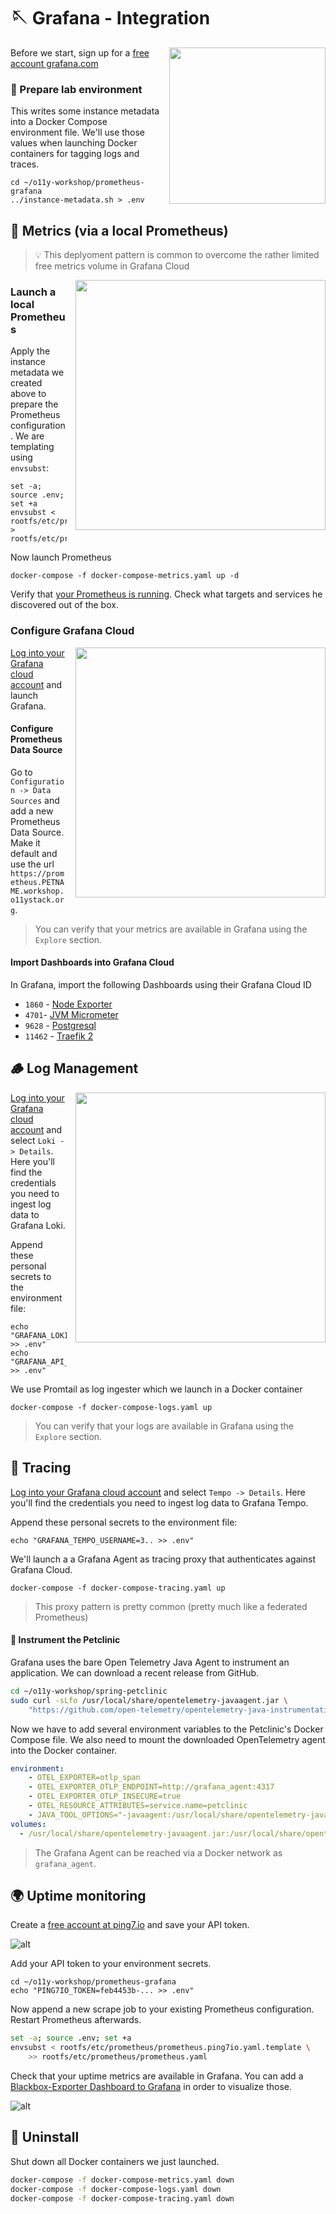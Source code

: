 # 🪡 Grafana - Integration

<img src="../images/grafana-signup-01.jpg" width="250" style="float: right; margin-left: 1em;">

Before we start, sign up for a [free account grafana.com](https://grafana.com/auth/sign-up/create-user?pg=hp&plcmt=hero-btn1&cta=create-free-account)

### 🔬 Prepare lab environment

This writes some instance metadata into a Docker Compose environment
file. We'll use those values when launching Docker containers for tagging
logs and traces.

```
cd ~/o11y-workshop/prometheus-grafana
../instance-metadata.sh > .env
```

## 📖 Metrics (via a local Prometheus)

> 💡 This deplyoment pattern is common to overcome the rather limited
> free metrics volume in Grafana Cloud

<img src="../images/grafana-configure-prometheus.jpg" width="400" style="float: right; margin-left: 1em;">

### Launch a local Prometheus

Apply the instance metadata we created above to prepare the
Prometheus configuration. We are templating using `envsubst`:

```
set -a; source .env; set +a
envsubst < rootfs/etc/prometheus/prometheus.yaml.template > rootfs/etc/prometheus/prometheus.yaml
```

Now launch Prometheus

```
docker-compose -f docker-compose-metrics.yaml up -d
```

Verify that [your Prometheus is running](https://prometheus.PETNAME.workshop.o11ystack.org/). Check what targets and services
he discovered out of the box.

### Configure Grafana Cloud

<img src="../images/grafana-node-exporter-dashboard.jpg" width="400" style="float: right; margin-left: 1em;">

[Log into your Grafana cloud account](https://grafana.com/auth/sign-in)
and launch Grafana.

#### Configure Prometheus Data Source


Go to `Configuration -> Data Sources` and add a new Prometheus Data Source.
Make it default and use the url `https://prometheus.PETNAME.workshop.o11ystack.org`.

> You can verify that your metrics are available in Grafana using the `Explore` section.

#### Import Dashboards into Grafana Cloud


In Grafana, import the following Dashboards using their Grafana Cloud ID

* `1860` - [Node Exporter](https://grafana.com/grafana/dashboards/1860-node-exporter-full/)
* `4701`- [JVM Micrometer](https://grafana.com/grafana/dashboards/4701-jvm-micrometer/)
* `9628` - [Postgresql](https://grafana.com/grafana/dashboards/9628-postgresql-database/)
* `11462` - [Traefik 2](https://grafana.com/grafana/dashboards/11462-traefik-2/)


## 🪵 Log Management

<img src="../images/grafana-loki-01.jpg" width="400" style="float: right; margin-left: 1em;">

[Log into your Grafana cloud account](https://grafana.com/auth/sign-in)
and select `Loki -> Details`. Here you'll find the credentials you need
to ingest log data to Grafana Loki.

Append these personal secrets to the environment file:

```
echo "GRAFANA_LOKI_USERNAME=32.. >> .env"
echo "GRAFANA_API_KEY=eyJrIjoi.. >> .env"
```

We use Promtail as log ingester which we launch in a Docker container

```
docker-compose -f docker-compose-logs.yaml up
```

> You can verify that your logs are available in Grafana using the `Explore` section.

## 🥷 Tracing

[Log into your Grafana cloud account](https://grafana.com/auth/sign-in)
and select `Tempo -> Details`. Here you'll find the credentials you need
to ingest log data to Grafana Tempo.

Append these personal secrets to the environment file:

```
echo "GRAFANA_TEMPO_USERNAME=3.. >> .env"
```

We'll launch a a Grafana Agent as tracing proxy that authenticates against Grafana
Cloud.

```
docker-compose -f docker-compose-tracing.yaml up
```

> This proxy pattern is pretty common (pretty much like a federated Prometheus)

#### 🐾 Instrument the Petclinic

Grafana uses the bare Open Telemetry Java Agent to instrument an application.
We can download a recent release from GitHub.

```bash
cd ~/o11y-workshop/spring-petclinic
sudo curl -sLfo /usr/local/share/opentelemetry-javaagent.jar \
    "https://github.com/open-telemetry/opentelemetry-java-instrumentation/releases/download/v1.19.2/opentelemetry-javaagent.jar"
```

Now we have to add several environment variables to the Petclinic's Docker Compose
file. We also need to mount the downloaded OpenTelemetry agent into the Docker
container.

```yaml
environment:
    - OTEL_EXPORTER=otlp_span
    - OTEL_EXPORTER_OTLP_ENDPOINT=http://grafana_agent:4317
    - OTEL_EXPORTER_OTLP_INSECURE=true
    - OTEL_RESOURCE_ATTRIBUTES=service.name=petclinic
    - JAVA_TOOL_OPTIONS="-javaagent:/usr/local/share/opentelemetry-javaagent.jar"
volumes:
  - /usr/local/share/opentelemetry-javaagent.jar:/usr/local/share/opentelemetry-javaagent.jar
```

> The Grafana Agent can be reached via a Docker network as `grafana_agent`.

## 🌍 Uptime monitoring

Create a [free account at ping7.io](https://ping7.io/login) and save
your API token.

![alt](../images/grafana-ping7.png)

Add your API token to your environment secrets.

```
cd ~/o11y-workshop/prometheus-grafana
echo "PING7IO_TOKEN=feb4453b-... >> .env"
```

Now append a new scrape job to your existing Prometheus configuration.
Restart Prometheus afterwards.

```bash
set -a; source .env; set +a
envsubst < rootfs/etc/prometheus/prometheus.ping7io.yaml.template \
    >> rootfs/etc/prometheus/prometheus.yaml
```

Check that your uptime metrics are available in Grafana. You
can add a [Blackbox-Exporter Dashboard to Grafana](https://github.com/ping7io/examples/blob/main/dashboards/blackbox-exporter-ping7.io.json)
in order to visualize those.

![alt](../images/grafana-ping7-dashboard.png)

## 🚮 Uninstall

Shut down all Docker containers we just launched.

```bash
docker-compose -f docker-compose-metrics.yaml down
docker-compose -f docker-compose-logs.yaml down
docker-compose -f docker-compose-tracing.yaml down
```

